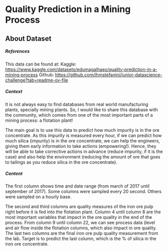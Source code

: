 # Quality Prediction in a Mining Process

## About Dataset

##### References
This data can be found at:
Kaggle: https://www.kaggle.com/datasets/edumagalhaes/quality-prediction-in-a-mining-process
Github: https://github.com/ihmstefanini/junior-datascience-challenge?tab=readme-ov-file

##### Context
It is not always easy to find databases from real world manufacturing plants, specially mining plants. So, I would like to share this database with the community, which comes from one of the most important parts of a mining process: a flotation plant!

The main goal is to use this data to predict how much impurity is in the ore concentrate. As this impurity is measured every hour, if we can predict how much silica (impurity) is in the ore concentrate, we can help the engineers, giving them early information to take actions (empowering!). Hence, they will be able to take corrective actions in advance (reduce impurity, if it is the case) and also help the environment (reducing the amount of ore that goes to tailings as you reduce silica in the ore concentrate).

##### Content
The first column shows time and date range (from march of 2017 until september of 2017). Some columns were sampled every 20 second. Others were sampled on a hourly base.

The second and third columns are quality measures of the iron ore pulp right before it is fed into the flotation plant. Column 4 until column 8 are the most important variables that impact in the ore quality in the end of the process. From column 9 until column 22, we can see process data (level and air flow inside the flotation columns, which also impact in ore quality. The last two columns are the final iron ore pulp quality measurement from the lab.
Target is to predict the last column, which is the % of silica in the iron ore concentrate.

